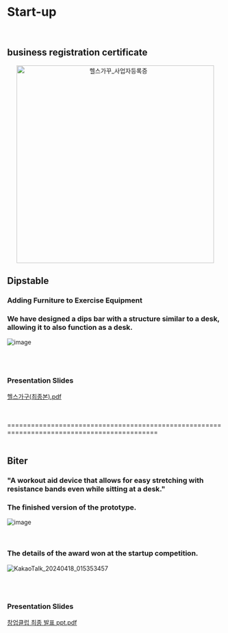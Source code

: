 # Start-up

<br>

## business registration certificate
<div style="text-align:center;">
  <img width="461" alt="헬스가꾸_사업자등록증" src="https://github.com/gomdolipooh/Start-up/assets/97873333/1cd650ef-f2a3-486b-a031-37d2b629ada6">
</div>



## Dipstable

### Adding Furniture to Exercise Equipment

### We have designed a dips bar with a structure similar to a desk, allowing it to also function as a desk.

![image](https://github.com/gomdolipooh/Start-up/assets/97873333/2323df0a-45f7-4586-ab6a-c582e540952d)

<br>
<br>

### Presentation Slides
[헬스가구(최종본).pdf](https://github.com/gomdolipooh/Start-up/files/15014585/default.pdf)

<br>
<br>
============================================================================================

<br>
<br>

## Biter


### "A workout aid device that allows for easy stretching with resistance bands even while sitting at a desk."


### The finished version of the prototype.
![image](https://github.com/gomdolipooh/Start-up/assets/97873333/631e6c90-17c2-4a14-a3ec-aa744fe19c3b)

<br>

### The details of the award won at the startup competition.
![KakaoTalk_20240418_015353457](https://github.com/gomdolipooh/Start-up/assets/97873333/237379da-2464-421a-8872-b1529df77c03)

<br>
<br>

### Presentation Slides
[창업클럽 최종 발표 ppt.pdf](https://github.com/gomdolipooh/Start-up/files/15014833/ppt.pdf)

